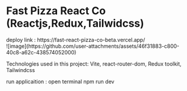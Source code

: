 # Fast Pizza React Co (Reactjs,Redux,Tailwidcss)

<div>
deploy link : https://fast-react-pizza-co-beta.vercel.app/
</div>

<div>
![image](https://github.com/user-attachments/assets/46f31883-c800-40c8-a62c-438574052000)
</div>


Technologies used in this project: Vite, react-router-dom, Redux toolkit, Tailwindcss

run applicaition :
open terminal
npm run dev


